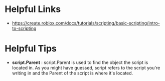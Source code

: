 # Helpful Links

 - https://create.roblox.com/docs/tutorials/scripting/basic-scripting/intro-to-scripting

# Helpful Tips

- **script.Parent** : script.Parent is used to find the object the script is located in. As you might have guessed, script refers to the script you're writing in and the Parent of the script is where it's located.

